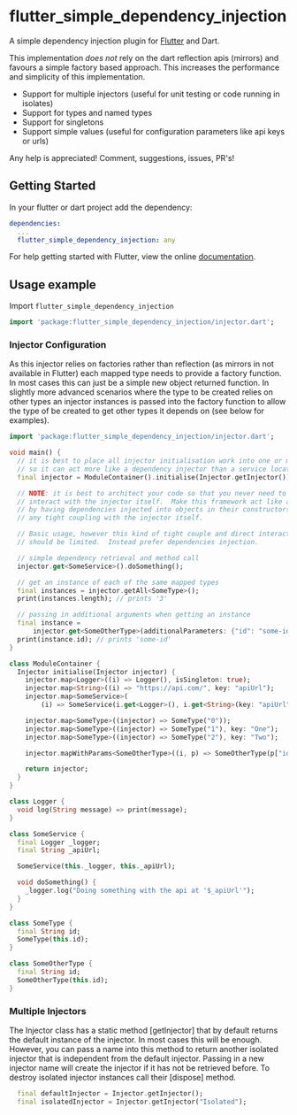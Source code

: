 # flutter_simple_dependency_injection

A simple dependency injection plugin for [Flutter](https://flutter.io) and Dart.

This implementation *does not* rely on the dart reflection apis (mirrors) and favours a simple factory based approach.
This increases the performance and simplicity of this implementation.

* Support for multiple injectors (useful for unit testing or code running in isolates)
* Support for types and named types
* Support for singletons
* Support simple values (useful for configuration parameters like api keys or urls)

Any help is appreciated! Comment, suggestions, issues, PR's!

## Getting Started

In your flutter or dart project add the dependency:

```yml
dependencies:
  ...
  flutter_simple_dependency_injection: any
```

For help getting started with Flutter, view the online
[documentation](https://flutter.io/).

## Usage example

Import `flutter_simple_dependency_injection`

```dart
import 'package:flutter_simple_dependency_injection/injector.dart';
```

### Injector Configuration

As this injector relies on factories rather than reflection (as mirrors in not available in Flutter)
each mapped type needs to provide a factory function.  In most cases this can just be a simple 
new object returned function.  In slightly more advanced scenarios where the type to be created relies
on other types an injector instances is passed into the factory function to allow the type of be created
to get other types it depends on (see below for examples).
    
```dart
import 'package:flutter_simple_dependency_injection/injector.dart';

void main() {
  // it is best to place all injector initialisation work into one or more modules
  // so it can act more like a dependency injector than a service locator
  final injector = ModuleContainer().initialise(Injector.getInjector());

  // NOTE: it is best to architect your code so that you never need to
  // interact with the injector itself.  Make this framework act like a depencendy injector
  // by having dependencies injected into objects in their constructors.  That way you avoid
  // any tight coupling with the injector itself.

  // Basic usage, however this kind of tight couple and direct interaction with the injector
  // should be limited.  Instead prefer dependencies injection.

  // simple dependency retrieval and method call
  injector.get<SomeService>().doSomething();

  // get an instance of each of the same mapped types
  final instances = injector.getAll<SomeType>();
  print(instances.length); // prints '3'

  // passing in additional arguments when getting an instance
  final instance =
      injector.get<SomeOtherType>(additionalParameters: {"id": "some-id"});
  print(instance.id); // prints 'some-id'
}

class ModuleContainer {
  Injector initialise(Injector injector) {
    injector.map<Logger>((i) => Logger(), isSingleton: true);
    injector.map<String>((i) => "https://api.com/", key: "apiUrl");
    injector.map<SomeService>(
        (i) => SomeService(i.get<Logger>(), i.get<String>(key: "apiUrl")));

    injector.map<SomeType>((injector) => SomeType("0"));
    injector.map<SomeType>((injector) => SomeType("1"), key: "One");
    injector.map<SomeType>((injector) => SomeType("2"), key: "Two");

    injector.mapWithParams<SomeOtherType>((i, p) => SomeOtherType(p["id"]));

    return injector;
  }
}

class Logger {
  void log(String message) => print(message);
}

class SomeService {
  final Logger _logger;
  final String _apiUrl;

  SomeService(this._logger, this._apiUrl);

  void doSomething() {
    _logger.log("Doing something with the api at '$_apiUrl'");
  }
}

class SomeType {
  final String id;
  SomeType(this.id);
}

class SomeOtherType {
  final String id;
  SomeOtherType(this.id);
}

```

### Multiple Injectors

The Injector class has a static method [getInjector] that by default returns the default instance of the injector.  In most cases this will be enough.
However, you can pass a name into this method to return another isolated injector that is independent from the default injector.  Passing in a new 
injector name will create the injector if it has not be retrieved before.  To destroy isolated injector instances call their [dispose] method.

```dart
  final defaultInjector = Injector.getInjector();
  final isolatedInjector = Injector.getInjector("Isolated");
```